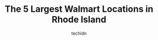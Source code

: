 ---
layout: ampstory
image: https://i0.wp.com/www.statenavi.com/wp-content/uploads/2023/05/walmart-0-in-rhode-island-1685174878.jpeg?resize=640,853
author: techidn
featured: false
description: If you happen to be in Rhode Island, USA, and looking for a massive Walmart store to fulfill your shopping needs, youre in luck! Weve compiled a list of the top five Largest Walmart locati
title: The 5 Largest Walmart Locations in Rhode Island
cover:
   title: The 5 Largest Walmart Locations in Rhode Island
   subtitle: STATENAVI
   background: https://www.statenavi.com/wp-content/uploads/2023/05/walmart-0-in-rhode-island-1685174878.jpeg

pages: 
 - layout: thirds
   top: <h1>#1 Walmart Supercenter</h1>
   bottom: "<p>Always love shopping here and get everything I need all the time. I have never shopped here and not found what I came for and usually find something I didnt come for! Th</p>"
   background: https://www.statenavi.com/wp-content/uploads/2023/05/walmart-1-in-rhode-island-1685174879.jpeg
   backgroundblur: true
 - layout: thirds
   top: <h1>#2 Walmart Supercenter</h1>
   bottom: "<p>Walmart is always an adventure.  Be careful. The prices you see online are no longer the same in store. Online brings you in, and then in store, the prices jump. My craft</p>"
   background: https://www.statenavi.com/wp-content/uploads/2023/05/walmart-2-in-rhode-island-1685174879.jpeg
   cta:
      link: https://www.statenavi.com/the-5-largest-walmart-locations-in-rhode-island/
      text: The 5 Largest Walmart Locations in Rhode Island
 - layout: thirds
   top: <h1>#3 Walmart Supercenter</h1>
   bottom: "<p>7 Dowling Village Blvd, North Smithfield, RI 02896, United States</p>"
   background: https://www.statenavi.com/wp-content/uploads/2023/05/walmart-3-in-rhode-island-1685174880.png
   cta:
      link: https://www.statenavi.com/the-5-largest-walmart-locations-in-rhode-island/
      text: The 5 Largest Walmart Locations in Rhode Island
 - layout: thirds
   top: <h1>#4 Walmart Supercenter</h1>
   bottom: "<p>650 Centre of New England Blvd, Coventry, RI 02816, United States</p>"
   background: https://images.unsplash.com/photo-1574169208507-84376144848b?ixlib=rb-4.0.3&ixid=MnwxMjA3fDB8MHxwaG90by1wYWdlfHx8fGVufDB8fHx8&auto=format&fit=crop&w=640&h=853&q=80
   cta:
      link: https://www.statenavi.com/the-5-largest-walmart-locations-in-rhode-island/
      text: The 5 Largest Walmart Locations in Rhode Island
 - layout: thirds
   top: <h1>#5 Walmart</h1>
   bottom: "<p>650 Bald Hill Rd, Warwick, RI 02886, United States</p>"
   background: https://images.unsplash.com/photo-1567095761054-7a02e69e5c43?ixlib=rb-4.0.3&ixid=MnwxMjA3fDB8MHxwaG90by1wYWdlfHx8fGVufDB8fHx8&auto=format&fit=crop&w=640&h=853&q=80
   cta:
      link: https://www.statenavi.com/the-5-largest-walmart-locations-in-rhode-island/
      text: The 5 Largest Walmart Locations in Rhode Island
 - layout: thirds
   top: <h1>#6 Walmart</h1>
   bottom: "<p>840 Post Rd, Warwick, RI 02888, United States</p>"
   background: https://images.unsplash.com/photo-1527067829737-402993088e6b?ixlib=rb-4.0.3&ixid=MnwxMjA3fDB8MHxwaG90by1wYWdlfHx8fGVufDB8fHx8&auto=format&fit=crop&w=640&h=853&q=80
   cta:
      link: https://www.statenavi.com/the-5-largest-walmart-locations-in-rhode-island/
      text: The 5 Largest Walmart Locations in Rhode Island
 - layout: thirds
   top: <h1>#7 Walmart</h1>
   bottom: "<p>1180 Fall River Ave, Seekonk, MA 02771, United States</p>"
   background: https://images.unsplash.com/photo-1484589065579-248aad0d8b13?ixlib=rb-4.0.3&ixid=MnwxMjA3fDB8MHxwaG90by1wYWdlfHx8fGVufDB8fHx8&auto=format&fit=crop&w=640&h=853&q=80
   cta:
      link: https://www.statenavi.com/the-5-largest-walmart-locations-in-rhode-island/
      text: The 5 Largest Walmart Locations in Rhode Island
 - layout: thirds
   middle: Continue reading...
   background: https://images.unsplash.com/photo-1515405295579-ba7b45403062?ixlib=rb-4.0.3&ixid=MnwxMjA3fDB8MHxwaG90by1wYWdlfHx8fGVufDB8fHx8&auto=format&fit=crop&w=640&h=853&q=80
   cta:
      link: https://www.statenavi.com/the-5-largest-walmart-locations-in-rhode-island/
      text: The 5 Largest Walmart Locations in Rhode Island
      
---